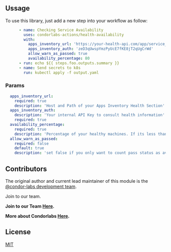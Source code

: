 ## Ussage

To use this library, just add a new step into your workflow as follow: 

```yaml
      - name: Checking Service Availability
        uses: condorlabs-actions/health-availability
        with:
          apps_inventory_url: 'https://your-health-api.com/app/service_name?sections=health?secondsAgo=60'
          apps_inventory_auth: 'zeD3qUwspYmzPyUcE7fKE8jT2qUgCrWd'
          allow_warn_as_passed: true
          availability_percentage: 80
      - run: echo ${{ steps.foo.outputs.summary }}
      - name: Send secrets to k8s
        run: kubectl apply -f output.yaml
```

### Params
```yaml
  apps_inventory_url:
    required: true
    description: 'Host and Path of your Apps Inventory Health Section'
  apps_inventory_auth: 
    description: 'Your internal API Key to consult health information'
    required: true
  availability_percentage: 
    required: true
    description: 'Percentage of your healthy machines. If its less than provided the action will exit with status code 1'
  allow_warn_as_passed: 
    required: false
    default: true
    description: 'set false if you only want to count pass status as availability'
```


## Contributors

The original author and current lead maintainer of this module is the [@condor-labs development team](https://condorlabs.io/team).

Join to our team. 

**Join to our Team [Here](https://condorlabs.io/hiring).**

**More about Condorlabs [Here](https://condorlabs.io/about).**

## License

[MIT](LICENSE)